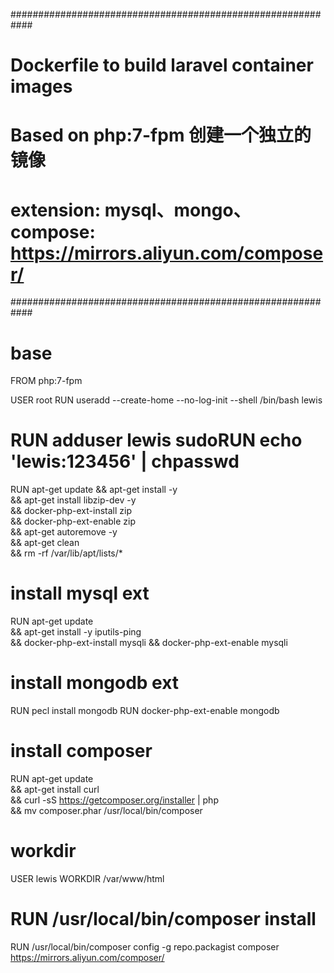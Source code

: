 ############################################################

# Dockerfile to build laravel container images

# Based on php:7-fpm 创建一个独立的镜像

# extension: mysql、mongo、compose: https://mirrors.aliyun.com/composer/

############################################################
# base
FROM php:7-fpm

USER root
RUN useradd --create-home --no-log-init --shell /bin/bash lewis
# RUN adduser lewis sudoRUN echo 'lewis:123456' | chpasswd

RUN apt-get update && apt-get install -y \
    && apt-get install libzip-dev -y \
    && docker-php-ext-install zip \
    && docker-php-ext-enable zip \
    && apt-get autoremove -y \
    && apt-get clean \
    && rm -rf /var/lib/apt/lists/*

# install mysql ext
RUN apt-get update \
    && apt-get install -y iputils-ping \
    && docker-php-ext-install mysqli && docker-php-ext-enable mysqli

# install mongodb ext
RUN pecl install mongodb
RUN docker-php-ext-enable mongodb

# install composer
RUN apt-get update \
    && apt-get install curl \
    && curl -sS https://getcomposer.org/installer | php \
    && mv composer.phar /usr/local/bin/composer

# workdir
USER lewis
WORKDIR /var/www/html
# RUN /usr/local/bin/composer install
RUN /usr/local/bin/composer config -g repo.packagist composer https://mirrors.aliyun.com/composer/